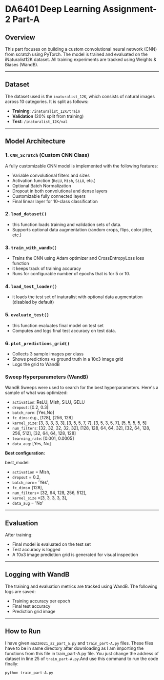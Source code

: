 # DA6401 Deep Learning Assignment-2 Part-A

## Overview

This part focuses on building a custom convolutional neural network (CNN) from scratch using PyTorch. The model is trained and evaluated on the iNaturalist12K dataset. All training experiments are tracked using Weights & Biases (WandB).

---

## Dataset

The dataset used is the `inaturalist_12K`, which consists of natural images across 10 categories. It is split as follows:

- **Training**: `/inaturalist_12K/train`
- **Validation** (20% split from training)
- **Test**: `/inaturalist_12K/val`

---

##  Model Architecture
### 1. `CNN_Scratch` (Custom CNN Class)
A fully customizable CNN model is implemented with the following features:

- Variable convolutional filters and sizes
- Activation function (`ReLU`, `Mish`, `SiLU`, etc.)
- Optional Batch Normalization
- Dropout in both convolutional and dense layers
- Customizable fully connected layers
- Final linear layer for 10-class classification


### 2. `load_dataset()`
- this function loads training and validation sets of data.
- Supports optional data augmentation (random crops, flips, color jitter, etc.)

### 3. `train_with_wandb()`
- Trains the CNN using Adam optimizer and CrossEntropyLoss loss function
- it keeps track of training accuracy
- Runs for configurable number of epochs that is for 5 or 10.

### 4. `load_test_loader()`
- it loads the test set of inaturalist with optional data augmentation (disabled by default) 

### 5. `evaluate_test()`
- this function evaluates final model on test set
- Computes and logs final test accuracy on test data.

### 6. `plot_predictions_grid()`
- Collects 3 sample images per class
- Shows predictions vs ground truth in a 10x3 image grid
- Logs the grid to WandB

###  Sweep Hyperparameters (WandB)

WandB Sweeps were used to search for the best hyperparameters. Here's a sample of what was optimized:

- `activation`: ReLU, Mish, SiLU, GELU
- `dropout`: [0.2, 0.3]
- `batch_norm`: [Yes,No]
- `fc_dims`: e.g., [128], [256, 128]
- `kernel_size`: [3, 3, 3, 3, 3], [3, 5, 5, 7, 7], [3, 5, 3, 5, 7], [5, 5, 5, 5, 5]
- `num_filters`: [32, 32, 32, 32, 32], [128, 128, 64, 64, 32], [32, 64, 128, 256, 512], [32, 64, 64, 128, 128]
- `learning_rate`: [0.001, 0.0005]
- `data_aug`: [Yes, No]

**Best configuration:**

best_model:
- `activation` = Mish,
- `dropout` = 0.2,
- `batch_norm`= 'Yes',
- `fc_dims`= [128],
- `num_filters`= [32, 64, 128, 256, 512],
- `kernel_size` =[3, 3, 3, 3, 3],
- `data_aug` = 'No'


---

##  Evaluation

After training:
- Final model is evaluated on the test set
- Test accuracy is logged
- A 10x3 image prediction grid is generated for visual inspection

---

##  Logging with WandB

The training and evaluation metrics are tracked using WandB. The following logs are saved:
- Training accuracy per epoch
- Final test accuracy
- Prediction grid image

---

##  How to Run

I have given ```ma23m021_a2_part_a.py``` and ```train_part-A.py``` files. These files have to be in same directory after downloading as I am importing the functions from this file in train_part-A.py file. You just change the address of dataset in line 25 of ```train_part-A.py```.And use this command to run the code finally:
```
python train_part-A.py 
```

